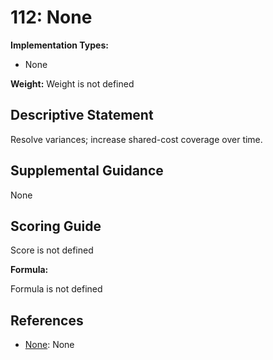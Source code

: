 # 112: None

**Implementation Types:**

- None

**Weight:** Weight is not defined

## Descriptive Statement

Resolve variances; increase shared-cost coverage over time.

## Supplemental Guidance

None

## Scoring Guide

Score is not defined

**Formula:**

Formula is not defined

## References

- [None](None): None


